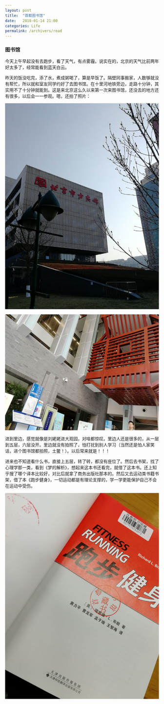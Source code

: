 ```yaml
---
layout: post
title:  "首都图书馆"
date:   2018-01-14 21:00
categories: Life
permalink: /archivers/read
---
```


### 图书馆
今天上午早起没有去跑步，看了天气，有点雾霾。说实在的，北京的天气比前两年好太多了，经常能看到蓝天白云。

昨天的饭没吃完，添了水，煮成粥喝了，算是早饭了。隔壁同事搬家，人数够就没有帮忙，所以就和室友同学约好了去图书馆。在十里河地铁旁边，走路十分钟，其实用不了十分钟就能到。这是来北京这么久以来第一次来图书馆，还没去的地方还有很多，以后会一一参观。嗯，还拍了照片：

![](/img/tsg01.jpg)

![](/img/tsg02.jpg)

进到里边，感觉就像是刘姥姥进大观园，对啥都惊叹。里边人还是很多的，从一层到五层，六层没开。里边就没有拍照了，怕打扰到别人学习（当然还是怕人家笑话，进个图书馆都拍照，土鳖！）。以后常来就是！！！

进来也不知道看什么书，直接上五层，转了转，都没有座位了。然后去书架，找了心理学那一类，看到《梦的解析》，想起来这本书还看完，就借了这本书。还上知乎搜了哪个译本比较好，对比后就拿了商务出版社那本的。然后又去运动类书籍书架，借了本《跑步健身》，一切运动都是有理论支撑的，学一学更能保护自己不会在运动中受伤。

![](/img/tsg03.jpg)